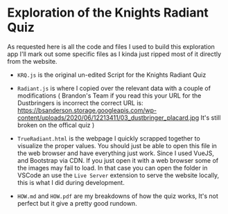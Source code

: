 # Exploration of the Knights Radiant Quiz

As requested here is all the code and files I used to build this exploration app
I'll mark out some specific files as I kinda just ripped most of it directly from the
website.

- `KRQ.js` is the original un-edited Script for the Knights Radiant Quiz
- `Radiant.js` is where I copied over the relevant data with a couple of modifications
(
  Brandon's Team if you read this your URL for the Dustbringers is incorrect the correct URL is:
  https://bsanderson.storage.googleapis.com/wp-content/uploads/2020/06/12213411/03_dustbringer_placard.jpg
  It's still broken on the offical quiz
)
- `TrueRadiant.html` is the webpage I quickly scrapped together to visualize the proper values. You should
just be able to open this file in the web browser and have everything just work. Since I used VueJS, and 
Bootstrap via CDN.
If you just open it with a web browser some of the images may fail to load. In that case you can
open the folder in VSCode an use the `Live Server` extension to serve the website locally, this is
what I did during development.

- `HOW.md` and `HOW.pdf` are my breakdowns of how the quiz works, It's not perfect but it give a pretty 
good rundown.

